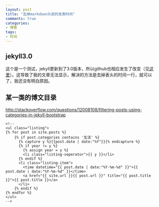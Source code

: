 ```yaml
---
layout: post
title: "去掉markdown头部的发表时间"
comments: true
categories: 
- 博客
tags:
- 时间
---
```


## jekyll3.0
这个是一个测试，jekyll更新到了3.0版本，所以github也相应发生了改变（见[这里](https://github.com/blog/2100-github-pages-now-faster-and-simpler-with-jekyll-3-0)）。这导致了我的文章无法显示，解决的方法是去掉表头的时间一行，就可以了，我还没有明白原因。

## 某一类的博文目录

http://stackoverflow.com/questions/12008108/filtering-posts-using-categories-in-jekyll-bootstrap


	<!--
	<ul class="listing">
	{% for post in site.posts %}
		{% if post.categories contains '生活' %}
		  {% capture y %}{{post.date | date:"%Y"}}{% endcapture %}
		  {% if year != y %}
		    {% assign year = y %}
		    <li class="listing-seperator">{{ y }}</li>
		  {% endif %}
		  <li class="listing-item">
		    <time datetime="{{ post.date | date:"%Y-%m-%d" }}">{{ post.date | date:"%Y-%m-%d" }}</time>
		    <a href="{{ site.url }}{{ post.url }}" title="{{ post.title }}">{{ post.title }}</a>
		  </li>
		{% endif %}
	{% endfor %}
	</ul>
	-->
